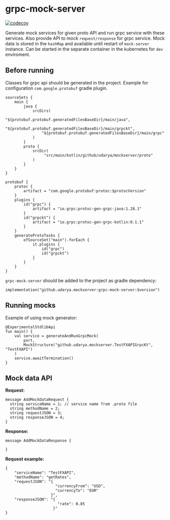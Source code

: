 # grpc-mock-server

[![codecov](https://codecov.io/gh/UDarya/grpc-mock-server/branch/main/graph/badge.svg?token=H2S3WS2G6J)](https://codecov.io/gh/UDarya/grpc-mock-server)

Generate mock services for given proto API and run grpc service with these services.
Also provide API to mock `request/response` for grpc service. Mock data is stored in the `hashMap` 
and available until restart of `mock-server` instance. Can be started in the separate container in the kubernetes for `dev` enviroment.

## Before running

Classes for grpc api should be generated in the project.
Example for configuration `com.google.protobuf` gradle plugin. 
```
sourceSets {
    main {
        java {
            srcDirs(
                "${protobuf.protobuf.generatedFilesBaseDir}/main/java",
                "${protobuf.protobuf.generatedFilesBaseDir}/main/grpckt",
                "${protobuf.protobuf.generatedFilesBaseDir}/main/grpc"
            )
        }
        proto {
            srcDir(
                 "src/main/kotlin/github/udarya/mockserver/proto"
            )
        }
    }
}

protobuf {
    protoc {
        artifact = "com.google.protobuf:protoc:$protocVersion"
    }
    plugins {
        id("grpc") {
            artifact = "io.grpc:protoc-gen-grpc-java:1.28.1"
        }
        id("grpckt") {
            artifact = "io.grpc:protoc-gen-grpc-kotlin:0.1.1"
        }
    }
    generateProtoTasks {
        ofSourceSet("main").forEach {
            it.plugins {
                id("grpc")
                id("grpckt")
            }
        }
    }
}
```

`grpc-mock-server` should be added to the project as gradle dependency:

```
implementation("github.udarya.mockserver:grpc-mock-server:$version")
```

## Running mocks

Example of using mock generator:
```
@ExperimentalStdlibApi
fun main() {
    val service = generateAndRunGrpcMock(
        port,
        MockStructure("github.udarya.mockserver.TestFXAPIGrpcKt", "TestFXAPI")
    )
    service.awaitTermination()
}
```

## Mock data API

**Request:**
```
message AddMockDataRequest {
  string serviceName = 1; // service name from .proto file
  string methodName = 2;
  string requestJSON = 3;
  string responseJSON = 4;
}
```

**Response:**
```
message AddMockDataResponse {

}
```

**Request example:**
```
{
    "serviceName": "TestFXAPI",
    "methodName": "getRates",
    "requestJSON": "{
                      "currencyFrom": "USD",
                      "currencyTo": "EUR"
                    }",
    "responseJSON": "{
                       "rate": 0.85
                     }"
}
```

